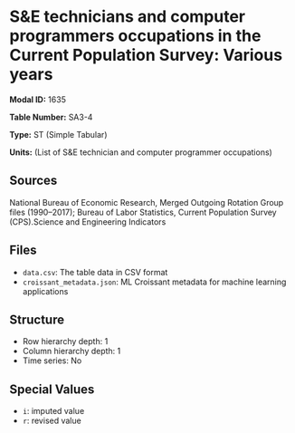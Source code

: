 # S&E technicians and computer programmers occupations in the Current Population Survey: Various years

**Modal ID:** 1635

**Table Number:** SA3-4

**Type:** ST (Simple Tabular)

**Units:** (List of S&E technician and computer programmer occupations)

## Sources

National Bureau of Economic Research, Merged Outgoing Rotation Group files (1990–2017); Bureau of Labor Statistics, Current Population Survey (CPS).Science and Engineering Indicators

## Files

- `data.csv`: The table data in CSV format
- `croissant_metadata.json`: ML Croissant metadata for machine learning applications

## Structure

- Row hierarchy depth: 1
- Column hierarchy depth: 1
- Time series: No

## Special Values

- `i`: imputed value
- `r`: revised value
